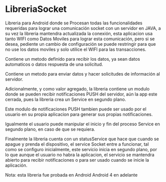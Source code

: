 # LibreriaSocket

Libreria para Android donde se Procesan todas las funcionalidades requeridas para lograr una comunicación socket con un servidor en JAVA, a su vez la libreria mantendra actualizada la conexión, esta aplicacion usa tanto WIFI como Datos Moviles para lograr esta comunicación, pero si se desea, pediente un cambio de configuración se puede restringir para que no use los datos moviles y solo utilice el WIFI para las transacciones.

Contiene un metodo definido para recibir los datos, ya sean datos automaticos o datos respuesta de una solicitud.

Contiene un metodo para enviar datos y hacer solicitudes de información al servidor.

Adicionalmente, y como valor agregado, la libreria contiene un modulo donde se pueden recibir notificaciones PUSH del servidor, aún la app este cerrada, pues la libreria crea un Service en segundo plano.

Este modulo de notificaciones PUSH tambien puede ser usado por el usuario en su propia aplicacion para generar sus propias notificaciones.

Igualmente el usuario puede manipular el inicio y fin del proceso Service en segundo plano, en caso de que se requiera.

Finalmente la libreria cuenta con un statusService que hace que cuando se apague y prenda el dispositivo, el service Socket entre a funcionar, tal como se configuro inicialmente, este servicio inicia en segundo plano, por lo que aunque el usuario no habra la aplicacion, el servicio se mantendra abierto para recibir notificaciones o para ser usado cuando se inicie la aplicación.

Nota: esta libreria fue probada en Android Android 4 en adelante
